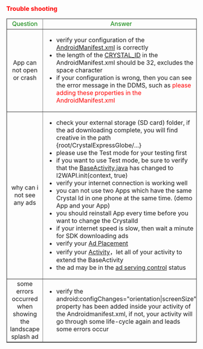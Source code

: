 ﻿﻿<h3 id='before' style='color:red'>Trouble shooting</h3>
<table border="1">
	<thead>
		<tr>
			<td align="center" style='color:green'>Question</td><td align="center" style='color:green'>Answer</td>
		</tr>
	</thead>
	<tbody>
		<tr>
			<td align="center">App can not open or crash</td>
			<td>
				<ul>
					<li>verify your configuration of the <a target="_blank" href="../androidmanifest">AndroidManifest.xml</a> is correctly</li>
					<li>the length of the <a target="_blank" href="../androidmanifest/#meta-data">CRYSTAL_ID</a> in the AndroidManifest.xml should be 32, excludes the space character</li>
					<li>if your configuration is wrong, then you can see the error message in the DDMS, such as <span style="color:red">please adding these properties in the AndroidManifest.xml</span></li>
				</ul>
			</td>
		</tr>
		<tr>
			<td align="center">
				why can i not see any ads
			</td>
			<td>
				<ul>
                	<li>check your external storage (SD card) folder, if the ad downloading complete, you will find  creative in the path {root/CrystalExpressGlobe/...}</li>
                	<li>please use the Test mode for your testing first</li>
					<li>if you want to use Test mode, be sure to verify that the <a target="_blank" href="../activity_setting/#testmode">BaseActivity.java</a> has changed to I2WAPI.init(context, true)</li>
					<li>verify your internet connection is working well</li>
					<li>you can not use two Apps which have the same Crystal Id in one phone at the same time. (demo App and your App)</li>
					<li>you should reinstall App every time before you want to change the CrystalId</li>
					<li>if your internet speed is slow, then wait a minute for SDK downloading ads</li>
					<li>verify your <a target="_blank" href="../naming/#placement">Ad Placement</a></li>
					<li>verify your <a target="_blank" href="../activity_setting">Activity</a>，let all of your activity to extend the BaseActivity</li>
					<li>the ad may be in the <a target="_blank" href="https://github.com/roylo/CrystalExpressDocumentation-iOS-zh_CN/blob/master/terminology.md/#user-content-ad-serving-control-廣告投放控制">ad serving control</a> status</li>
				</ul>
			</td>
		</tr>
		<tr>
			<td align="center">
				some errors occurred when showing the landscape splash ad
			</td>
			<td>
				<ul>
					<li>verify the android:configChanges="orientation|screenSize" property has been added inside your activity of the Androidmanifest.xml, if not, your activity will go through some life-cycle again and leads some errors occur</li>
				</ul>
			</td>
		</tr>
	</tbody>
</table>

<br/>
<br/>
